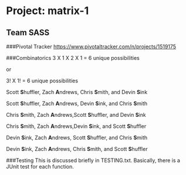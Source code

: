 # Project: matrix-1

## Team SASS

###Pivotal Tracker
https://www.pivotaltracker.com/n/projects/1519175

###Combinatorics 
3 X 1 X 2 X 1 = 6 unique possibilities 

or

3! X 1! = 6 unique possibilities

Scott **S**huffler, Zach **A**ndrews, Chris **S**mith, and Devin **S**ink

Scott **S**huffler, Zach **A**ndrews, Devin **S**ink, and Chris **S**mith


Chris **S**mith, Zach **A**ndrews,Scott **S**huffler, and Devin **S**ink

Chris **S**mith, Zach **A**ndrews,Devin **S**ink, and Scott **S**huffler


Devin **S**ink, Zach **A**ndrews, Scott **S**huffler, and Chris **S**mith

Devin **S**ink, Zach **A**ndrews, Chris **S**mith, and Scott **S**huffler

###Testing
This is discussed briefly in TESTING.txt.  Basically, there is a JUnit test for each function.
